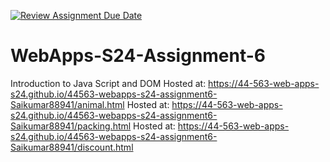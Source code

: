 [![Review Assignment Due Date](https://classroom.github.com/assets/deadline-readme-button-24ddc0f5d75046c5622901739e7c5dd533143b0c8e959d652212380cedb1ea36.svg)](https://classroom.github.com/a/1Z6dGCon)
# WebApps-S24-Assignment-6
Introduction to Java Script and DOM
Hosted at: https://44-563-web-apps-s24.github.io/44563-webapps-s24-assignment6-Saikumar88941/animal.html
Hosted at: https://44-563-web-apps-s24.github.io/44563-webapps-s24-assignment6-Saikumar88941/packing.html
Hosted at: https://44-563-web-apps-s24.github.io/44563-webapps-s24-assignment6-Saikumar88941/discount.html

